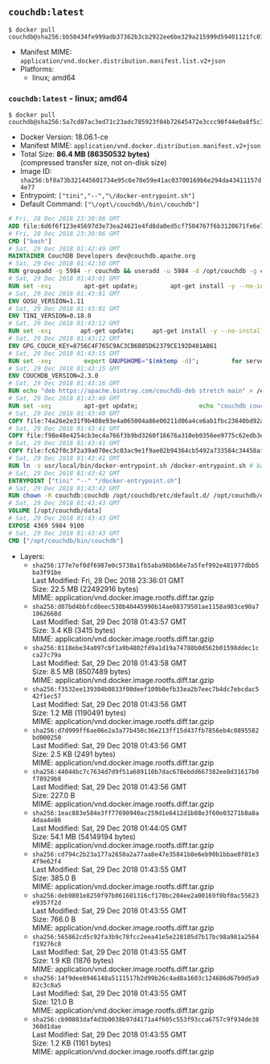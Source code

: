 ## `couchdb:latest`

```console
$ docker pull couchdb@sha256:bb50434fe999adb37362b3cb2922ee6be329a215999d59401121fc07878d3c5a
```

-	Manifest MIME: `application/vnd.docker.distribution.manifest.list.v2+json`
-	Platforms:
	-	linux; amd64

### `couchdb:latest` - linux; amd64

```console
$ docker pull couchdb@sha256:5a7cd87ac3ed71c23adc785923f04b72645472e3ccc90f44e0a8f5c32f529506
```

-	Docker Version: 18.06.1-ce
-	Manifest MIME: `application/vnd.docker.distribution.manifest.v2+json`
-	Total Size: **86.4 MB (86350532 bytes)**  
	(compressed transfer size, not on-disk size)
-	Image ID: `sha256:bf0a73b321445601734e95c6e70e59e41ac03700169b6e294da43411157d4e77`
-	Entrypoint: `["tini","--","\/docker-entrypoint.sh"]`
-	Default Command: `["\/opt\/couchdb\/bin\/couchdb"]`

```dockerfile
# Fri, 28 Dec 2018 23:30:06 GMT
ADD file:6d6f6f123e45697d3e73ea24621e4fd8da0ed5cf7504767f6b3120671fe6e7d1 in / 
# Fri, 28 Dec 2018 23:30:06 GMT
CMD ["bash"]
# Sat, 29 Dec 2018 01:42:49 GMT
MAINTAINER CouchDB Developers dev@couchdb.apache.org
# Sat, 29 Dec 2018 01:42:50 GMT
RUN groupadd -g 5984 -r couchdb && useradd -u 5984 -d /opt/couchdb -g couchdb couchdb
# Sat, 29 Dec 2018 01:43:01 GMT
RUN set -ex;         apt-get update;         apt-get install -y --no-install-recommends                 apt-transport-https                 ca-certificates                 dirmngr                 gnupg         ;         rm -rf /var/lib/apt/lists/*
# Sat, 29 Dec 2018 01:43:01 GMT
ENV GOSU_VERSION=1.11
# Sat, 29 Dec 2018 01:43:01 GMT
ENV TINI_VERSION=0.18.0
# Sat, 29 Dec 2018 01:43:12 GMT
RUN set -ex; 		apt-get update; 	apt-get install -y --no-install-recommends wget; 	rm -rf /var/lib/apt/lists/*; 		dpkgArch="$(dpkg --print-architecture | awk -F- '{ print $NF }')"; 		wget -O /usr/local/bin/gosu "https://github.com/tianon/gosu/releases/download/${GOSU_VERSION}/gosu-$dpkgArch"; 	wget -O /usr/local/bin/gosu.asc "https://github.com/tianon/gosu/releases/download/$GOSU_VERSION/gosu-$dpkgArch.asc"; 	export GNUPGHOME="$(mktemp -d)";         for server in $(shuf -e pgpkeys.mit.edu             ha.pool.sks-keyservers.net             hkp://p80.pool.sks-keyservers.net:80             pgp.mit.edu) ; do         gpg --batch --keyserver $server --recv-keys B42F6819007F00F88E364FD4036A9C25BF357DD4 && break || : ;         done; 	gpg --batch --verify /usr/local/bin/gosu.asc /usr/local/bin/gosu; 	rm -rf "$GNUPGHOME" /usr/local/bin/gosu.asc; 	chmod +x /usr/local/bin/gosu; 	gosu nobody true;     	wget -O /usr/local/bin/tini "https://github.com/krallin/tini/releases/download/v${TINI_VERSION}/tini-$dpkgArch"; 	wget -O /usr/local/bin/tini.asc "https://github.com/krallin/tini/releases/download/v${TINI_VERSION}/tini-$dpkgArch.asc"; 	export GNUPGHOME="$(mktemp -d)";         for server in $(shuf -e pgpkeys.mit.edu             ha.pool.sks-keyservers.net             hkp://p80.pool.sks-keyservers.net:80             pgp.mit.edu) ; do         gpg --batch --keyserver $server --recv-keys 595E85A6B1B4779EA4DAAEC70B588DFF0527A9B7 && break || : ;         done; 	gpg --batch --verify /usr/local/bin/tini.asc /usr/local/bin/tini; 	rm -rf "$GNUPGHOME" /usr/local/bin/tini.asc; 	chmod +x /usr/local/bin/tini;         apt-get purge -y --auto-remove wget; 	tini --version
# Sat, 29 Dec 2018 01:43:12 GMT
ENV GPG_COUCH_KEY=8756C4F765C9AC3CB6B85D62379CE192D401AB61
# Sat, 29 Dec 2018 01:43:15 GMT
RUN set -xe;         export GNUPGHOME="$(mktemp -d)";         for server in $(shuf -e pgpkeys.mit.edu             ha.pool.sks-keyservers.net             hkp://p80.pool.sks-keyservers.net:80             pgp.mit.edu) ; do                 gpg --batch --keyserver $server --recv-keys $GPG_COUCH_KEY && break || : ;         done;         gpg --batch --export $GPG_COUCH_KEY > /etc/apt/trusted.gpg.d/couchdb.gpg;         command -v gpgconf && gpgconf --kill all || :;         rm -rf "$GNUPGHOME";         apt-key list
# Sat, 29 Dec 2018 01:43:15 GMT
ENV COUCHDB_VERSION=2.3.0
# Sat, 29 Dec 2018 01:43:16 GMT
RUN echo "deb https://apache.bintray.com/couchdb-deb stretch main" > /etc/apt/sources.list.d/couchdb.list
# Sat, 29 Dec 2018 01:43:40 GMT
RUN set -xe;         apt-get update;                 echo "couchdb couchdb/mode select none" | debconf-set-selections;         DEBIAN_FRONTEND=noninteractive apt-get install -y --allow-downgrades --allow-remove-essential --allow-change-held-packages                 couchdb="$COUCHDB_VERSION"~stretch         ;         rmdir /var/lib/couchdb /var/log/couchdb;         rm /opt/couchdb/data /opt/couchdb/var/log;         mkdir -p /opt/couchdb/data /opt/couchdb/var/log;         chown couchdb:couchdb /opt/couchdb/data /opt/couchdb/var/log;         chmod 777 /opt/couchdb/data /opt/couchdb/var/log;         rm /opt/couchdb/etc/default.d/10-filelog.ini;         rm -rf /var/lib/apt/lists/*
# Sat, 29 Dec 2018 01:43:40 GMT
COPY file:74a26e2e31f9b408e93e4a065004a86e00211d06a4ce6ab1fbc23640bd92a929 in /opt/couchdb/etc/default.d/ 
# Sat, 29 Dec 2018 01:43:41 GMT
COPY file:f98e48e4254cb3ec4a766f3b9bd3260f16676a310eb0356ee9775c62edb3e8f3 in /opt/couchdb/etc/ 
# Sat, 29 Dec 2018 01:43:41 GMT
COPY file:fc62f0c3f2a39a070ec3c03ac9e1f9ae02b94364cb5492a733584c34458af969 in /usr/local/bin 
# Sat, 29 Dec 2018 01:43:41 GMT
RUN ln -s usr/local/bin/docker-entrypoint.sh /docker-entrypoint.sh # backwards compat
# Sat, 29 Dec 2018 01:43:42 GMT
ENTRYPOINT ["tini" "--" "/docker-entrypoint.sh"]
# Sat, 29 Dec 2018 01:43:42 GMT
RUN chown -R couchdb:couchdb /opt/couchdb/etc/default.d/ /opt/couchdb/etc/vm.args
# Sat, 29 Dec 2018 01:43:43 GMT
VOLUME [/opt/couchdb/data]
# Sat, 29 Dec 2018 01:43:43 GMT
EXPOSE 4369 5984 9100
# Sat, 29 Dec 2018 01:43:43 GMT
CMD ["/opt/couchdb/bin/couchdb"]
```

-	Layers:
	-	`sha256:177e7ef0df6987e0c5738a1fb5aba98b6b6e7a5fef992e481977dbb5ba3f91be`  
		Last Modified: Fri, 28 Dec 2018 23:36:01 GMT  
		Size: 22.5 MB (22492916 bytes)  
		MIME: application/vnd.docker.image.rootfs.diff.tar.gzip
	-	`sha256:d07bd4bbfcd8eec530b40445990b14ae08379501ae1158a903ce90a71062668d`  
		Last Modified: Sat, 29 Dec 2018 01:43:57 GMT  
		Size: 3.4 KB (3415 bytes)  
		MIME: application/vnd.docker.image.rootfs.diff.tar.gzip
	-	`sha256:8118ebe34a097cbf1a9b4802fd9a1d19a74788b0d562b01598ddec1cca27c79a`  
		Last Modified: Sat, 29 Dec 2018 01:43:58 GMT  
		Size: 8.5 MB (8507489 bytes)  
		MIME: application/vnd.docker.image.rootfs.diff.tar.gzip
	-	`sha256:f3532ee139304b0833f00deef109b0efb33ea2b7eec7b4dc7ebcdac542f1ec57`  
		Last Modified: Sat, 29 Dec 2018 01:43:56 GMT  
		Size: 1.2 MB (1190491 bytes)  
		MIME: application/vnd.docker.image.rootfs.diff.tar.gzip
	-	`sha256:d7d999ff6ae86e2a3a77b450c36e213ff15d437fb7856eb4c0895582bd000250`  
		Last Modified: Sat, 29 Dec 2018 01:43:56 GMT  
		Size: 2.5 KB (2491 bytes)  
		MIME: application/vnd.docker.image.rootfs.diff.tar.gzip
	-	`sha256:44044bc7c7634d7d9f51a689110b7dac678ebdd667382ee8d31617b0f78929b8`  
		Last Modified: Sat, 29 Dec 2018 01:43:56 GMT  
		Size: 227.0 B  
		MIME: application/vnd.docker.image.rootfs.diff.tar.gzip
	-	`sha256:1eac883e584e3ff77690940ac259d1e6412d1b08e3f60e03271b8a8a4daa4e86`  
		Last Modified: Sat, 29 Dec 2018 01:44:05 GMT  
		Size: 54.1 MB (54149194 bytes)  
		MIME: application/vnd.docker.image.rootfs.diff.tar.gzip
	-	`sha256:cd794c2b23a177a2650a2a77aa8e47e35841b8e6eb90b1bbae8f01e34f9e62f4`  
		Last Modified: Sat, 29 Dec 2018 01:43:55 GMT  
		Size: 385.0 B  
		MIME: application/vnd.docker.image.rootfs.diff.tar.gzip
	-	`sha256:deb9801e8250f97b061601316cf170bc204ee2a00169f0bf0ac55623e9357f2d`  
		Last Modified: Sat, 29 Dec 2018 01:43:55 GMT  
		Size: 766.0 B  
		MIME: application/vnd.docker.image.rootfs.diff.tar.gzip
	-	`sha256:565862cd5c92fa3b9c78fcc2eea41e5e228105d7b17bc98a981a2564f19276c8`  
		Last Modified: Sat, 29 Dec 2018 01:43:55 GMT  
		Size: 1.9 KB (1876 bytes)  
		MIME: application/vnd.docker.image.rootfs.diff.tar.gzip
	-	`sha256:14f9dee8946148a5111517b2d99b26c4ad8a1603c124686d67b9d5a982c3c8a5`  
		Last Modified: Sat, 29 Dec 2018 01:43:55 GMT  
		Size: 121.0 B  
		MIME: application/vnd.docker.image.rootfs.diff.tar.gzip
	-	`sha256:cb90803daf4d3b0038b97d4171a4f605c553f93cca6757c9f934de38360d1dae`  
		Last Modified: Sat, 29 Dec 2018 01:43:55 GMT  
		Size: 1.2 KB (1161 bytes)  
		MIME: application/vnd.docker.image.rootfs.diff.tar.gzip
